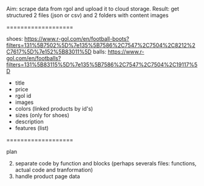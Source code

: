 Aim: scrape data from rgol and upload it to cloud storage.
Result: get structured 2 files (json or csv) and 2 folders with content images

===================

shoes: https://www.r-gol.com/en/football-boots?filters=131%5B7502%5D%7e135%5B7586%2C7547%2C7504%2C8212%2C7617%5D%7e152%5B83011%5D
balls: https://www.r-gol.com/en/footballs?filters=131%5B83115%5D%7e135%5B7586%2C7547%2C7504%2C19117%5D

- title
- price
- rgol id
- images
- colors (linked products by id's)
- sizes (only for shoes)
- description
- features (list)

===================

plan

2. separate code by function and blocks (perhaps severals files: functions, actual code and tranformation)
3. handle product page data
